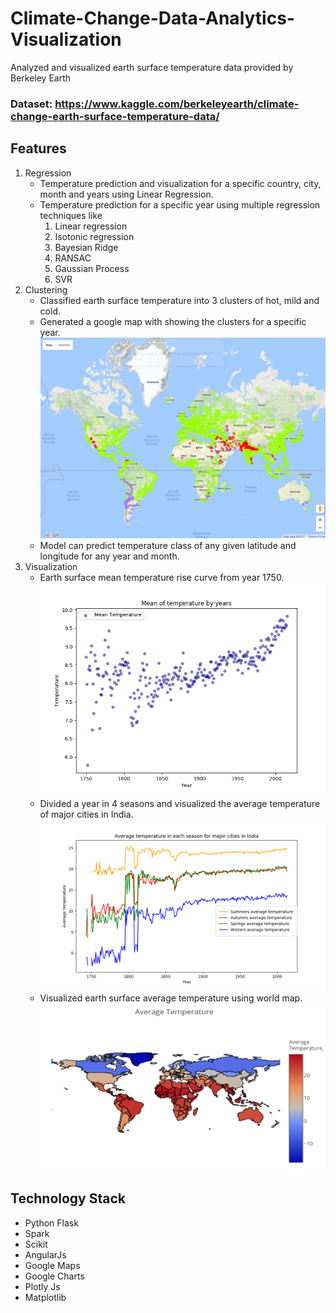 # Climate-Change-Data-Analytics-Visualization
Analyzed and visualized earth surface temperature data provided by Berkeley Earth

### Dataset: https://www.kaggle.com/berkeleyearth/climate-change-earth-surface-temperature-data/

## Features
1. Regression
    - Temperature prediction and visualization for a specific country, city, month and years using Linear Regression.
    - Temperature prediction for a specific year using multiple regression techniques like
      1. Linear regression
      2. Isotonic regression
      3. Bayesian Ridge
      4. RANSAC
      5. Gaussian Process
      6. SVR
2. Clustering
    - Classified earth surface temperature into 3 clusters of hot, mild and cold.
    - Generated a google map with showing the clusters for a specific year.
    ![Clustering](/project/GlobalCluster.png?raw=true "Clustering")
    - Model can predict temperature class of any given latitude and longitude for any year and month.
3. Visualization 
    - Earth surface mean temperature rise curve from year 1750.
    ![Temperature](/project/temperature.png?raw=true "Temperature")
    - Divided a year in 4 seasons and visualized the average temperature of major cities in India.
    ![Seasons](/project/seasons.png?raw=true "Seasons")
    - Visualized earth surface average temperature using world map.
    ![Avg temp](/project/GlobalAvgTemp.png?raw=true "Avg temp")

## Technology Stack
- Python Flask
- Spark
- Scikit
- AngularJs
- Google Maps
- Google Charts
- Plotly Js
- Matplotlib

